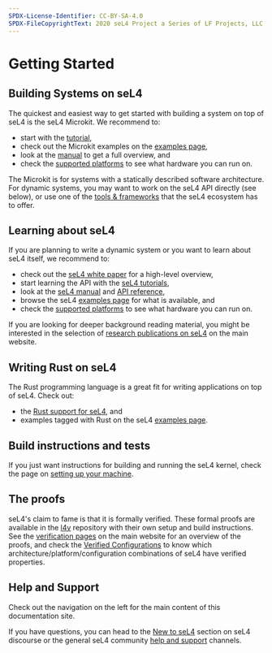 ```yaml
---
SPDX-License-Identifier: CC-BY-SA-4.0
SPDX-FileCopyrightText: 2020 seL4 Project a Series of LF Projects, LLC.
---
```


# Getting Started

## Building Systems on seL4

The quickest and easiest way to get started with building a system on top of
seL4 is the seL4 Microkit. We recommend to:

- start with the [tutorial](projects/microkit/tutorial/welcome.html),
- check out the Microkit examples on the [examples page],
- look at the [manual](projects/microkit/manual/latest/) to get a full overview, and
- check the [supported platforms](projects/microkit/platforms.html)
  to see what hardware you can run on.

The Microkit is for systems with a statically described software architecture.
For dynamic systems, you may want to work on the seL4 API directly (see
below), or use one of the [tools &amp; frameworks][frameworks] that the seL4
ecosystem has to offer.

[frameworks]: https://sel4.systems/tools.html
[examples page]: examples.html
[seL4 white paper]: https://sel4.systems/About/whitepaper.html
[seL4 manual]: projects/sel4/manual.html
[API reference]: projects/sel4/api-doc.html

## Learning about seL4

If you are planning to write a dynamic system or you want to learn about seL4
itself, we recommend to:

- check out the [seL4 white paper] for a high-level overview,
- start learning the API with the [seL4 tutorials](Tutorials/setting-up.html),
- look at the [seL4 manual] and [API reference],
- browse the seL4 [examples page] for what is available, and
- check the [supported platforms](Hardware/) to see what hardware you can run on.

If you are looking for deeper background reading material, you might be
interested in the selection of [research publications on seL4][publications] on
the main website.

## Writing Rust on seL4

The Rust programming language is a great fit for writing applications on top of
seL4. Check out:

- the [Rust support for seL4](/projects/rust/), and
- examples tagged with Rust on the seL4 [examples page].

## Build instructions and tests

If you just want instructions for building and running the seL4 kernel, check
the page on [setting up your
machine](projects/buildsystem/host-dependencies.html).

## The proofs

seL4's claim to fame is that it is formally verified. These formal proofs are
available in the [l4v](https://github.com/seL4/l4v/) repository with their own
setup and build instructions. See the [verification pages] on the main website
for an overview of the proofs, and check the [Verified
Configurations](/projects/sel4/verified-configurations.html) to know which
architecture/platform/configuration combinations of seL4 have verified
properties.



[verification pages]: https://sel4.systems/Verification/

## Help and Support

Check out the navigation on the left for the main content of this documentation
site.

If you have questions, you can head to the [New to seL4][new] section on seL4
discourse or the general seL4 community [help and support][support] channels.

[new]: https://sel4.discourse.group/c/new-to-sel4/
[support]: https://sel4.systems/support.html
[publications]: https://sel4.systems/Research/publications.html

